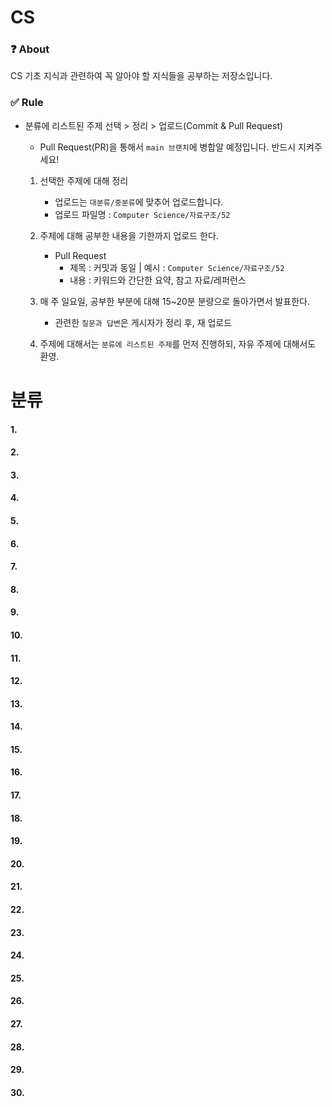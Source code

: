 # CS

### ❓ About
   CS 기초 지식과 관련하여 꼭 알아야 할 지식들을 공부하는 저장소입니다.
### ✅ Rule
- 분류에 리스트된 주제 선택 > 정리 > 업로드(Commit & Pull Request)
    - Pull Request(PR)을 통해서 `main 브랜치`에 병합알 예정입니다. 반드시 지켜주세요!
  
   1. 선택한 주제에 대해 정리
       - 업로드는 `대분류/중분류`에 맞추어 업로드합니다.
       - 업로드 파일명 : `Computer Science/자료구조/52`
   2. 주제에 대해 공부한 내용을 기한까지 업로드 한다. 
      - Pull Request
         - 제목 : 커밋과 동일 | 예시 : `Computer Science/자료구조/52`
         - 내용 : 키워드와 간단한 요약, 참고 자료/레퍼런스
   3. 매 주 일요일, 공부한 부분에 대해 15~20분 분량으로 돌아가면서 발표한다.
         - 관련한 `질문과 답변`은 게시자가 정리 후, 재 업로드
  
   4. 주제에 대해서는 `분류에 리스트된 주제`를 먼저 진행하되, 자유 주제에 대해서도 환영.

# 분류

#### 1.
#### 2.
#### 3.
#### 4.
#### 5.
#### 6.
#### 7.
#### 8.
#### 9.
#### 10.
#### 11.
#### 12.
#### 13.
#### 14.
#### 15.
#### 16.
#### 17.
#### 18.
#### 19.
#### 20.
#### 21.
#### 22.
#### 23.
#### 24.
#### 25.
#### 26.
#### 27.
#### 28.
#### 29.
#### 30.
